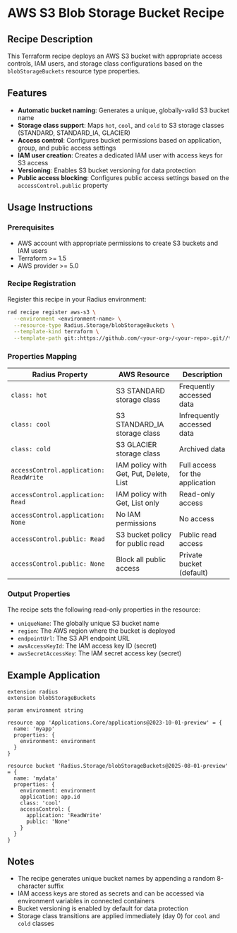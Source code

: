 # AWS S3 Blob Storage Bucket Recipe

## Recipe Description

This Terraform recipe deploys an AWS S3 bucket with appropriate access controls, IAM users, and storage class configurations based on the `blobStorageBuckets` resource type properties.

## Features

- **Automatic bucket naming**: Generates a unique, globally-valid S3 bucket name
- **Storage class support**: Maps `hot`, `cool`, and `cold` to S3 storage classes (STANDARD, STANDARD_IA, GLACIER)
- **Access control**: Configures bucket permissions based on application, group, and public access settings
- **IAM user creation**: Creates a dedicated IAM user with access keys for S3 access
- **Versioning**: Enables S3 bucket versioning for data protection
- **Public access blocking**: Configures public access settings based on the `accessControl.public` property

## Usage Instructions

### Prerequisites

- AWS account with appropriate permissions to create S3 buckets and IAM users
- Terraform >= 1.5
- AWS provider >= 5.0

### Recipe Registration

Register this recipe in your Radius environment:

```bash
rad recipe register aws-s3 \
  --environment <environment-name> \
  --resource-type Radius.Storage/blobStorageBuckets \
  --template-kind terraform \
  --template-path git::https://github.com/<your-org>/<your-repo>.git//types/blobStorageBuckets/recipes/aws/terraform
```

### Properties Mapping

| Radius Property | AWS Resource | Description |
|---|---|---|
| `class: hot` | S3 STANDARD storage class | Frequently accessed data |
| `class: cool` | S3 STANDARD_IA storage class | Infrequently accessed data |
| `class: cold` | S3 GLACIER storage class | Archived data |
| `accessControl.application: ReadWrite` | IAM policy with Get, Put, Delete, List | Full access for the application |
| `accessControl.application: Read` | IAM policy with Get, List only | Read-only access |
| `accessControl.application: None` | No IAM permissions | No access |
| `accessControl.public: Read` | S3 bucket policy for public read | Public read access |
| `accessControl.public: None` | Block all public access | Private bucket (default) |

### Output Properties

The recipe sets the following read-only properties in the resource:

- `uniqueName`: The globally unique S3 bucket name
- `region`: The AWS region where the bucket is deployed
- `endpointUrl`: The S3 API endpoint URL
- `awsAccessKeyId`: The IAM access key ID (secret)
- `awsSecretAccessKey`: The IAM secret access key (secret)

## Example Application

```bicep
extension radius
extension blobStorageBuckets

param environment string

resource app 'Applications.Core/applications@2023-10-01-preview' = {
  name: 'myapp'
  properties: {
    environment: environment
  }
}

resource bucket 'Radius.Storage/blobStorageBuckets@2025-08-01-preview' = {
  name: 'mydata'
  properties: {
    environment: environment
    application: app.id
    class: 'cool'
    accessControl: {
      application: 'ReadWrite'
      public: 'None'
    }
  }
}
```

## Notes

- The recipe generates unique bucket names by appending a random 8-character suffix
- IAM access keys are stored as secrets and can be accessed via environment variables in connected containers
- Bucket versioning is enabled by default for data protection
- Storage class transitions are applied immediately (day 0) for `cool` and `cold` classes
